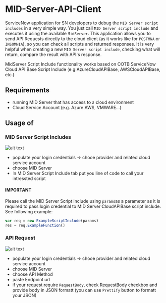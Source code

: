 
# MID-Server-API-Client
ServiceNow application for SN developers to debug the `MID Server script includes` in a very simple way. You just call `MID Server script include` and executes it using the available `MidServer`. This application allows you to send API Requests directly to the cloud client (as it works like for `POSTMNA` or `INSOMNIA`), so you can check all scripts and returned responses. It is very helpful when creating a new `MID Server script include`, checking what will return, compare the result with API's response.

MidServer Script Include functionality works based on OOTB ServiceNow Cloud API Base Script Include (e.g AzureCloudAPIBase, AWSCloudAPIBase, etc.)

##  Requirements
* running MID Server that has access to a cloud environment
* Cloud Service Account (e.g. Azure AWS, VMWARE...)

## Usage of

### MID Server Script Includes

![alt text](https://github.com/lukasz-kuch/MID-Server-API-Client/blob/main/MIDServerAPIClient.png)

* populate your login credentials -> chooe provider and related cloud service account
* choose MID Server
* In MID Server Script Include tab put you line of code to call your intressted script

#### IMPORTANT
Please call the MID Server Script include using `params`as a parameter as it is required to pass login credential to MID Server CloudAPIBase script include. 
See following example:
```javascript
var req = new ExampleScriptInclude(params)
res = req.ExampleFunction()
```
### API Request

![alt text](https://github.com/lukasz-kuch/MID-Server-API-Client/blob/main/MIDServerAPIClient_v2.png)

* populate your login credentials -> chooe provider and related cloud service account
* choose MID Server
* choose API Method
* paste Endpoint url 
* if your request require `RequestBody`, check RequestBody checkbox and provide body in JSON formatt (you can use `Prettify` button to formatt your JSON)
